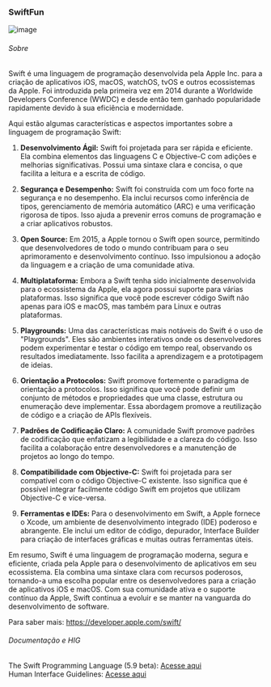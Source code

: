 <h3>SwiftFun</h3> 

![image](https://github.com/thalitaasuzy/SwiftFun/assets/112733274/fd0202b4-a59f-4b0e-9760-0bad14203a97)

<h6>Sobre</h6>
<p>Swift é uma linguagem de programação desenvolvida pela Apple Inc. para a criação de aplicativos iOS, macOS, watchOS, tvOS e outros ecossistemas da Apple. Foi introduzida pela primeira vez em 2014 durante a Worldwide Developers Conference (WWDC) e desde então tem ganhado popularidade rapidamente devido à sua eficiência e modernidade.

Aqui estão algumas características e aspectos importantes sobre a linguagem de programação Swift:

1. **Desenvolvimento Ágil:** Swift foi projetada para ser rápida e eficiente. Ela combina elementos das linguagens C e Objective-C com adições e melhorias significativas. Possui uma sintaxe clara e concisa, o que facilita a leitura e a escrita de código.

2. **Segurança e Desempenho:** Swift foi construída com um foco forte na segurança e no desempenho. Ela inclui recursos como inferência de tipos, gerenciamento de memória automático (ARC) e uma verificação rigorosa de tipos. Isso ajuda a prevenir erros comuns de programação e a criar aplicativos robustos.

3. **Open Source:** Em 2015, a Apple tornou o Swift open source, permitindo que desenvolvedores de todo o mundo contribuam para o seu aprimoramento e desenvolvimento contínuo. Isso impulsionou a adoção da linguagem e a criação de uma comunidade ativa.

4. **Multiplataforma:** Embora a Swift tenha sido inicialmente desenvolvida para o ecossistema da Apple, ela agora possui suporte para várias plataformas. Isso significa que você pode escrever código Swift não apenas para iOS e macOS, mas também para Linux e outras plataformas.

5. **Playgrounds:** Uma das características mais notáveis do Swift é o uso de "Playgrounds". Eles são ambientes interativos onde os desenvolvedores podem experimentar e testar o código em tempo real, observando os resultados imediatamente. Isso facilita a aprendizagem e a prototipagem de ideias.

6. **Orientação a Protocolos:** Swift promove fortemente o paradigma de orientação a protocolos. Isso significa que você pode definir um conjunto de métodos e propriedades que uma classe, estrutura ou enumeração deve implementar. Essa abordagem promove a reutilização de código e a criação de APIs flexíveis.

7. **Padrões de Codificação Claro:** A comunidade Swift promove padrões de codificação que enfatizam a legibilidade e a clareza do código. Isso facilita a colaboração entre desenvolvedores e a manutenção de projetos ao longo do tempo.

8. **Compatibilidade com Objective-C:** Swift foi projetada para ser compatível com o código Objective-C existente. Isso significa que é possível integrar facilmente código Swift em projetos que utilizam Objective-C e vice-versa.

9. **Ferramentas e IDEs:** Para o desenvolvimento em Swift, a Apple fornece o Xcode, um ambiente de desenvolvimento integrado (IDE) poderoso e abrangente. Ele inclui um editor de código, depurador, Interface Builder para criação de interfaces gráficas e muitas outras ferramentas úteis.

Em resumo, Swift é uma linguagem de programação moderna, segura e eficiente, criada pela Apple para o desenvolvimento de aplicativos em seu ecossistema. Ela combina uma sintaxe clara com recursos poderosos, tornando-a uma escolha popular entre os desenvolvedores para a criação de aplicativos iOS e macOS. Com sua comunidade ativa e o suporte contínuo da Apple, Swift continua a evoluir e se manter na vanguarda do desenvolvimento de software.

Para saber mais: https://developer.apple.com/swift/ </p>

<h6>Documentação e HIG</h6>
The Swift Programming Language (5.9 beta): <a href="https://docs.swift.org/swift-book/documentation/the-swift-programming-language/" > Acesse aqui</a> <br>
 Human Interface Guidelines: <a href="https://developer.apple.com/design/human-interface-guidelines"> Acesse aqui </a>
